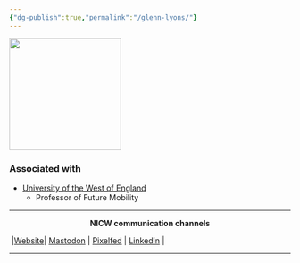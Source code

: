 ```yaml
---
{"dg-publish":true,"permalink":"/glenn-lyons/"}
---
```




<img src="https://people.uwe.ac.uk/photos/38233d13-fcb0-4cbc-8db6-18780b4dff89.jpg" height="200">

### Associated with
- [University of the West of England](https://people.uwe.ac.uk/Person/GlennLyons)
	- Professor of Future Mobility


***
<p style="text-align: center;font-weight:bold";>NICW communication channels</p>

󠁧 |[Website](https://nationalinfrastructurecommission.wales)| [Mastodon](https://toot.wales/@NICW) | [Pixelfed](https://pix.toot.wales/NICW) | [Linkedin](https://www.linkedin.com/company/26268509/) | 
***
